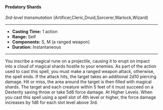 #### Predatory Shards
*3rd-level transmutation* (Artificer,Cleric,Druid,Sorcerer,Warlock,Wizard)
___
- **Casting Time:** 1 action
- **Range:** Self
- **Components:** S, M (a ranged weapon)
- **Duration:** Instantaneous
---
You inscribe a magical rune on a
projectile, causing it to erupt on
impact into a cloud of magical
shards hostile to your enemies. As
part of the action used to cast this
spell, you must make a ranged
weapon attack, otherwise, the spell
ends. If the attack hits, the target takes
an additional 2d10 piercing damage. Hit
or miss, the area around the target is
then filled with magical shards. The
target and each creature within 5 feet of
it must succeed on a Dexterity saving
throw or take 5d6 force damage.
At Higher Levels.  When you cast
this spell using a spell slot of 4th level or
higher, the force damage increases
by 1d6 for each slot level
above 3rd.
